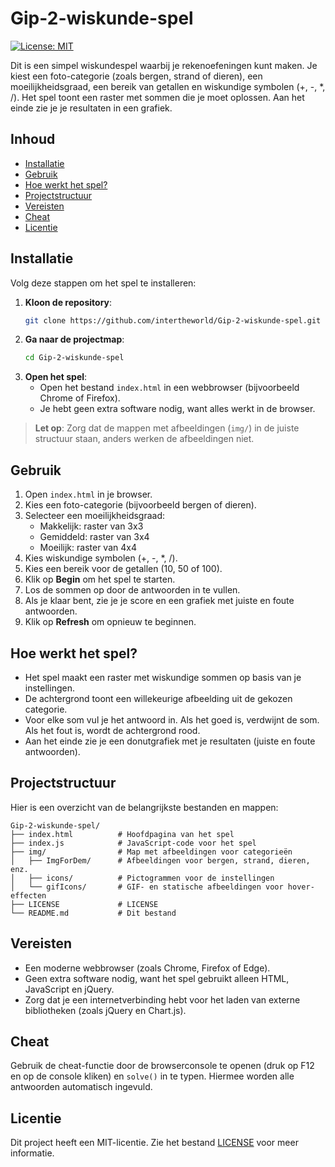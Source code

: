 # Gip-2-wiskunde-spel
[![License: MIT](https://img.shields.io/badge/License-MIT-yellow.svg)](https://opensource.org/licenses/MIT)

Dit is een simpel wiskundespel waarbij je rekenoefeningen kunt maken. Je kiest een foto-categorie (zoals bergen, strand of dieren), een moeilijkheidsgraad, een bereik van getallen en wiskundige symbolen (+, -, *, /). Het spel toont een raster met sommen die je moet oplossen. Aan het einde zie je je resultaten in een grafiek.

## Inhoud

- [Installatie](#installatie)
- [Gebruik](#gebruik)
- [Hoe werkt het spel?](#hoe-werkt-het-spel)
- [Projectstructuur](#projectstructuur)
- [Vereisten](#vereisten)
- [Cheat](#cheat)
- [Licentie](#licentie)


## Installatie

Volg deze stappen om het spel te installeren:

1. **Kloon de repository**:
   ```bash
   git clone https://github.com/intertheworld/Gip-2-wiskunde-spel.git
2. **Ga naar de projectmap**:
   ```bash
   cd Gip-2-wiskunde-spel
3. **Open het spel**:
   - Open het bestand `index.html` in een webbrowser (bijvoorbeeld Chrome of Firefox).
   - Je hebt geen extra software nodig, want alles werkt in de browser.
> **Let op**: Zorg dat de mappen met afbeeldingen (`img/`) in de juiste structuur staan, anders werken de afbeeldingen niet.

## Gebruik

1. Open `index.html` in je browser.
2. Kies een foto-categorie (bijvoorbeeld bergen of dieren).
3. Selecteer een moeilijkheidsgraad:
   * Makkelijk: raster van 3x3
   * Gemiddeld: raster van 3x4
   * Moeilijk: raster van 4x4
4. Kies wiskundige symbolen (+, -, *, /).
5. Kies een bereik voor de getallen (10, 50 of 100).
6. Klik op **Begin** om het spel te starten.
7. Los de sommen op door de antwoorden in te vullen.
8. Als je klaar bent, zie je je score en een grafiek met juiste en foute antwoorden.
9. Klik op **Refresh** om opnieuw te beginnen.

## Hoe werkt het spel?

- Het spel maakt een raster met wiskundige sommen op basis van je instellingen.
- De achtergrond toont een willekeurige afbeelding uit de gekozen categorie.
- Voor elke som vul je het antwoord in. Als het goed is, verdwijnt de som. Als het fout is, wordt de achtergrond rood.
- Aan het einde zie je een donutgrafiek met je resultaten (juiste en foute antwoorden).
## Projectstructuur

Hier is een overzicht van de belangrijkste bestanden en mappen:

```
Gip-2-wiskunde-spel/
├── index.html          # Hoofdpagina van het spel
├── index.js            # JavaScript-code voor het spel
├── img/                # Map met afbeeldingen voor categorieën
│   ├── ImgForDem/      # Afbeeldingen voor bergen, strand, dieren, enz.
│   ├── icons/          # Pictogrammen voor de instellingen
│   └── gifIcons/       # GIF- en statische afbeeldingen voor hover-effecten
├── LICENSE             # LICENSE
└── README.md           # Dit bestand
```
## Vereisten

- Een moderne webbrowser (zoals Chrome, Firefox of Edge).
- Geen extra software nodig, want het spel gebruikt alleen HTML, JavaScript en jQuery.
- Zorg dat je een internetverbinding hebt voor het laden van externe bibliotheken (zoals jQuery en Chart.js).

## Cheat

Gebruik de cheat-functie door de browserconsole te openen (druk op F12 en op de console kliken) en `solve()` in te typen. Hiermee worden alle antwoorden automatisch ingevuld.

## Licentie

Dit project heeft een MIT-licentie. Zie het bestand [LICENSE](LICENSE) voor meer informatie.
